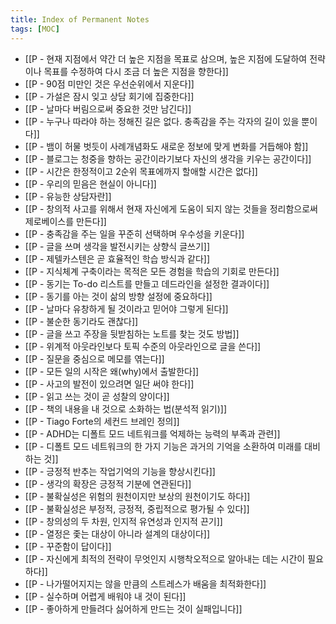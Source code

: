 ```yaml
---
title: Index of Permanent Notes
tags: [MOC]
---
```


- [[P -  현재 지점에서 약간 더 높은 지점을 목표로 삼으며, 높은 지점에 도달하여 전략이나 목표를 수정하여 다시 조금 더 높은 지점을 향한다]]
- [[P - 90점 미만인 것은 우선순위에서 지운다]]
- [[P - 가설은 잠시 잊고 상담 회기에 집중한다]]
- [[P - 날마다 버림으로써 중요한 것만 남긴다]]
- [[P - 누구나 따라야 하는 정해진 길은 없다. 충족감을 주는 각자의 길이 있을 뿐이다]]
- [[P - 뱀이 허물 벗듯이 사례개념화도 새로운 정보에 맞게 변화를 거듭해야 함]]
- [[P - 블로그는 청중을 향하는 공간이라기보다 자신의 생각을 키우는 공간이다]]
- [[P - 시간은 한정적이고 2순위 목표에까지 할애할 시간은 없다]]
- [[P - 우리의 믿음은 현실이 아니다]]
- [[P - 유능한 상담자란]]
- [[P - 창의적 사고를 위해서 현재 자신에게 도움이 되지 않는 것들을 정리함으로써 제로베이스를 만든다]]
- [[P - 충족감을 주는 일을 꾸준히 선택하며 우수성을 키운다]]
- [[P - 글을 쓰며 생각을 발전시키는 상향식 글쓰기]]
- [[P - 제텔카스텐은 곧 효율적인 학습 방식과 같다]]
- [[P - 지식체계 구축이라는 목적은 모든 경험을 학습의 기회로 만든다]]
- [[P - 동기는 To-do 리스트를 만들고 데드라인을 설정한 결과이다]]
- [[P - 동기를 아는 것이 삶의 방향 설정에 중요하다]]
- [[P - 날마다 유창하게 될 것이라고 믿어야 그렇게 된다]]
- [[P - 불순한 동기라도 괜찮다]]
- [[P - 글을 쓰고 주장을 뒷받침하는 노트를 찾는 것도 방법]]
- [[P - 위계적 아웃라인보다 토픽 수준의 아웃라인으로 글을 쓴다]]
- [[P - 질문을 중심으로 메모를 엮는다]]
- [[P - 모든 일의 시작은 왜(why)에서 출발한다]]
- [[P - 사고의 발전이 있으려면 일단 써야 한다]]
- [[P - 읽고 쓰는 것이 곧 성찰의 양이다]]
- [[P - 책의 내용을 내 것으로 소화하는 법(분석적 읽기)]]
- [[P - Tiago Forte의 세컨드 브레인 정의]]
- [[P - ADHD는 디폴트 모드 네트워크를 억제하는 능력의 부족과 관련]]
- [[P - 디폴트 모드 네트워크의 한 가지 기능은 과거의 기억을 소환하여 미래를 대비하는 것]]
- [[P - 긍정적 반추는 작업기억의 기능을 향상시킨다]]
- [[P - 생각의 확장은 긍정적 기분에 연관된다]]
- [[P - 불확실성은 위험의 원천이지만 보상의 원천이기도 하다]]
- [[P - 불확실성은 부정적, 긍정적, 중립적으로 평가될 수 있다]]
- [[P - 창의성의 두 차원, 인지적 유연성과 인지적 끈기]]
- [[P - 열정은 좇는 대상이 아니라 설계의 대상이다]]
- [[P - 꾸준함이 답이다]]
- [[P -  자신에게 최적의 전략이 무엇인지 시행착오적으로 알아내는 데는 시간이 필요하다]]
- [[P - 나가떨어지지는 않을 만큼의 스트레스가 배움을 최적화한다]]
- [[P - 실수하며 어렵게 배워야 내 것이 된다]]
- [[P - 좋아하게 만들려다 싫어하게 만드는 것이 실패입니다]]